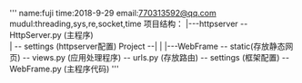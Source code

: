'''
name:fuji
time:2018-9-29
email:770313592@qq.com
mudul:threading,sys,re,socket,time
项目结构：
              |---httpserver  -- HttpServer.py (主程序)  
              |               -- settings (httpserver配置)
    Project --|
	      |
              |---WebFrame  -- static(存放静态网页)
			    -- views.py (应用处理程序)
			    -- urls.py (存放路由)
			    -- settings (框架配置)
			    -- WebFrame.py (主程序代码)
'''
